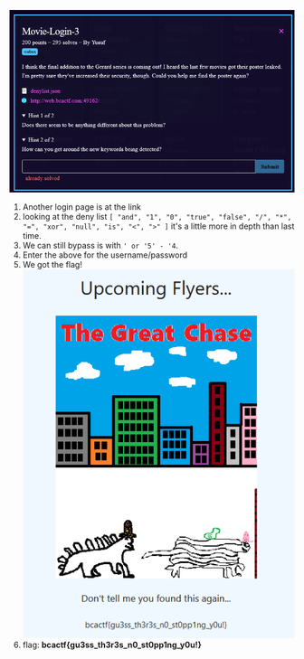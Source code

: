 ![question](Screenshot_2.png)
1) Another login page is at the link
2) looking at the deny list `[
    "and",
    "1",
    "0",
    "true",
    "false",
    "/",
    "*",
    "=",
    "xor",
    "null",
    "is",
    "<",
    ">"
]` it's a little more in depth than last time.
3) We can still bypass is with `' or '5' - '4`.
4) Enter the above for the username/password
5) We got the flag!
![flag](Screenshot_1.png)
6) flag: **bcactf{gu3ss\_th3r3s\_n0\_st0pp1ng\_y0u!}**